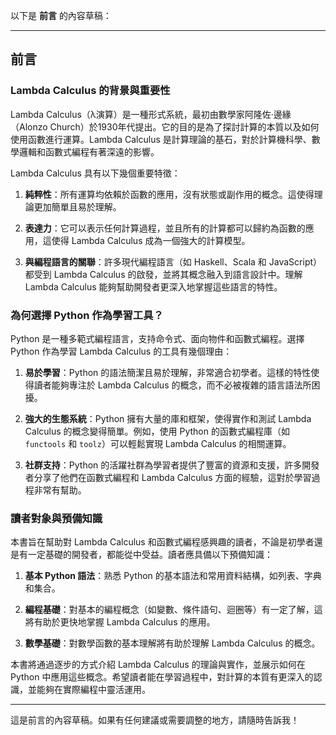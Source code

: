 以下是 **前言** 的內容草稿：

---

## 前言

### Lambda Calculus 的背景與重要性

Lambda Calculus（λ演算）是一種形式系統，最初由數學家阿隆佐·邊緣（Alonzo Church）於1930年代提出。它的目的是為了探討計算的本質以及如何使用函數進行運算。Lambda Calculus 是計算理論的基石，對於計算機科學、數學邏輯和函數式編程有著深遠的影響。

Lambda Calculus 具有以下幾個重要特徵：

1. **純粹性**：所有運算均依賴於函數的應用，沒有狀態或副作用的概念。這使得理論更加簡單且易於理解。
   
2. **表達力**：它可以表示任何計算過程，並且所有的計算都可以歸約為函數的應用，這使得 Lambda Calculus 成為一個強大的計算模型。

3. **與編程語言的關聯**：許多現代編程語言（如 Haskell、Scala 和 JavaScript）都受到 Lambda Calculus 的啟發，並將其概念融入到語言設計中。理解 Lambda Calculus 能夠幫助開發者更深入地掌握這些語言的特性。

### 為何選擇 Python 作為學習工具？

Python 是一種多範式編程語言，支持命令式、面向物件和函數式編程。選擇 Python 作為學習 Lambda Calculus 的工具有幾個理由：

1. **易於學習**：Python 的語法簡潔且易於理解，非常適合初學者。這樣的特性使得讀者能夠專注於 Lambda Calculus 的概念，而不必被複雜的語言語法所困擾。

2. **強大的生態系統**：Python 擁有大量的庫和框架，使得實作和測試 Lambda Calculus 的概念變得簡單。例如，使用 Python 的函數式編程庫（如 `functools` 和 `toolz`）可以輕鬆實現 Lambda Calculus 的相關運算。

3. **社群支持**：Python 的活躍社群為學習者提供了豐富的資源和支援，許多開發者分享了他們在函數式編程和 Lambda Calculus 方面的經驗，這對於學習過程非常有幫助。

### 讀者對象與預備知識

本書旨在幫助對 Lambda Calculus 和函數式編程感興趣的讀者，不論是初學者還是有一定基礎的開發者，都能從中受益。讀者應具備以下預備知識：

1. **基本 Python 語法**：熟悉 Python 的基本語法和常用資料結構，如列表、字典和集合。

2. **編程基礎**：對基本的編程概念（如變數、條件語句、迴圈等）有一定了解，這將有助於更快地掌握 Lambda Calculus 的應用。

3. **數學基礎**：對數學函數的基本理解將有助於理解 Lambda Calculus 的概念。

本書將通過逐步的方式介紹 Lambda Calculus 的理論與實作，並展示如何在 Python 中應用這些概念。希望讀者能在學習過程中，對計算的本質有更深入的認識，並能夠在實際編程中靈活運用。

---

這是前言的內容草稿。如果有任何建議或需要調整的地方，請隨時告訴我！
